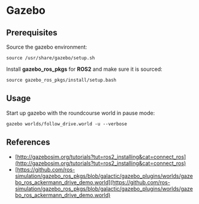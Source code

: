 # Gazebo

## Prerequisites

Source the gazebo environment:

	source /usr/share/gazebo/setup.sh

Install **gazebo_ros_pkgs** for **ROS2** and make sure it is sourced:

	source gazebo_ros_pkgs/install/setup.bash

## Usage

Start up gazebo with the roundcourse world in pause mode:

	gazebo worlds/follow_drive.world -u --verbose
	
## References

* [http://gazebosim.org/tutorials?tut=ros2_installing&cat=connect_ros](http://gazebosim.org/tutorials?tut=ros2_installing&cat=connect_ros)
* [https://github.com/ros-simulation/gazebo_ros_pkgs/blob/galactic/gazebo_plugins/worlds/gazebo_ros_ackermann_drive_demo.world](https://github.com/ros-simulation/gazebo_ros_pkgs/blob/galactic/gazebo_plugins/worlds/gazebo_ros_ackermann_drive_demo.world) 